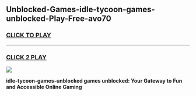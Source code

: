 
## Unblocked-Games-idle-tycoon-games-unblocked-Play-Free-avo70
<h3>
<a href="https://premium76.site?title=idle-tycoon-games-unblocked&ref=09A">CLICK TO PLAY</a></h3>
<hr>

<h3>
<a href="https://premium76.site?title=idle-tycoon-games-unblocked&ref=09A">CLICK 2 PLAY</a>
  
</h3>

<a href="https://premium76.site?title=idle-tycoon-games-unblocked&ref=09A"><img src="https://clearcache.store/games.png"></a>


**idle-tycoon-games-unblocked games unblocked: Your Gateway to Fun and Accessible Online Gaming**
